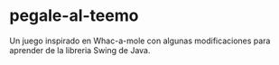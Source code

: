 # pegale-al-teemo
Un juego inspirado en Whac-a-mole con algunas modificaciones para aprender de la libreria Swing de Java.
